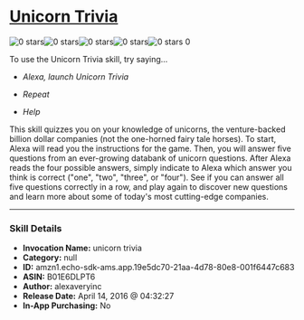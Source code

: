 # [Unicorn Trivia](http://alexa.amazon.com/#skills/amzn1.echo-sdk-ams.app.19e5dc70-21aa-4d78-80e8-001f6447c683)
![0 stars](../../images/ic_star_border_black_18dp_1x.png)![0 stars](../../images/ic_star_border_black_18dp_1x.png)![0 stars](../../images/ic_star_border_black_18dp_1x.png)![0 stars](../../images/ic_star_border_black_18dp_1x.png)![0 stars](../../images/ic_star_border_black_18dp_1x.png) 0

To use the Unicorn Trivia skill, try saying...

* *Alexa, launch Unicorn Trivia*

* *Repeat*

* *Help*

This skill quizzes you on your knowledge of unicorns, the venture-backed billion dollar companies (not the one-horned fairy tale horses). To start, Alexa will read you the instructions for the game. Then, you will answer five questions from an ever-growing databank of unicorn questions. After Alexa reads the four possible answers, simply indicate to Alexa which answer you think is correct ("one", "two", "three", or "four"). See if you can answer all five questions correctly in a row, and play again to discover new questions and learn more about some of today's most cutting-edge companies.

***

### Skill Details

* **Invocation Name:** unicorn trivia
* **Category:** null
* **ID:** amzn1.echo-sdk-ams.app.19e5dc70-21aa-4d78-80e8-001f6447c683
* **ASIN:** B01E6DLPT6
* **Author:** alexaveryinc
* **Release Date:** April 14, 2016 @ 04:32:27
* **In-App Purchasing:** No
